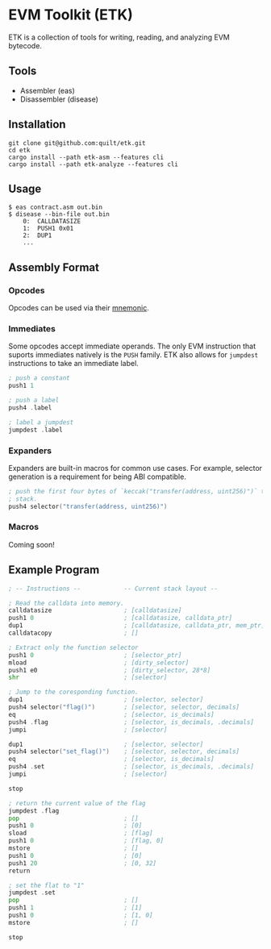 # EVM Toolkit (ETK)

ETK is a collection of tools for writing, reading, and analyzing EVM bytecode.

## Tools

* Assembler (eas)
* Disassembler (disease)

## Installation

```console
git clone git@github.com:quilt/etk.git
cd etk
cargo install --path etk-asm --features cli
cargo install --path etk-analyze --features cli
```

## Usage

```console
$ eas contract.asm out.bin
$ disease --bin-file out.bin
    0:  CALLDATASIZE
    1:  PUSH1 0x01
    2:  DUP1
    ...
```

## Assembly Format

### Opcodes

Opcodes can be used via their [mnemonic](etk-asm/src/parse/asm.pest).

### Immediates

Some opcodes accept immediate operands. The only EVM instruction that suports
immediates natively is the `PUSH` family. ETK also allows for `jumpdest`
instructions to take an immediate label.

```asm
; push a constant
push1 1

; push a label
push4 .label

; label a jumpdest
jumpdest .label
```

### Expanders

Expanders are built-in macros for common use cases. For example, selector
generation is a requirement for being ABI compatible.

```asm
; push the first four bytes of `keccak("transfer(address, uint256)")` to the
; stack.
push4 selector("transfer(address, uint256)")
```

### Macros

Coming soon!

## Example Program

```asm
; -- Instructions --            -- Current stack layout --

; Read the calldata into memory.
calldatasize                    ; [calldatasize]
push1 0                         ; [calldatasize, calldata_ptr]
dup1                            ; [calldatasize, calldata_ptr, mem_ptr]
calldatacopy                    ; []

; Extract only the function selector
push1 0                         ; [selector_ptr]
mload                           ; [dirty_selector]
push1 e0                        ; [dirty_selector, 28*8]
shr                             ; [selector]

; Jump to the coresponding function.
dup1                            ; [selector, selector]
push4 selector("flag()")        ; [selector, selector, decimals]
eq                              ; [selector, is_decimals]
push4 .flag                     ; [selector, is_decimals, .decimals]
jumpi                           ; [selector]

dup1                            ; [selector, selector]
push4 selector("set_flag()")    ; [selector, selector, decimals]
eq                              ; [selector, is_decimals]
push4 .set                      ; [selector, is_decimals, .decimals]
jumpi                           ; [selector]

stop

; return the current value of the flag
jumpdest .flag
pop                             ; []
push1 0                         ; [0]
sload                           ; [flag]
push1 0                         ; [flag, 0]
mstore                          ; []
push1 0                         ; [0]
push1 20                        ; [0, 32] 
return

; set the flat to "1"
jumpdest .set
pop                             ; []
push1 1                         ; [1]
push1 0                         ; [1, 0]
mstore                          ; []

stop
```
